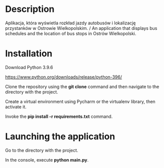 # Description

Aplikacja, która wyświetla rozkład jazdy autobusów i lokalizację przystanków w Ostrowie Wielkopolskim. / An application that displays bus schedules and the location of bus stops in Ostrów Wielkopolski.

# Installation

Download Python 3.9.6

https://www.python.org/downloads/release/python-396/

Clone the repository using the **git clone** command and then navigate to the directory with the project.

Create a virtual environment using Pycharm or the virtualenv library, then activate it.

Invoke the **pip install -r requirements.txt** command.

# Launching the application

Go to the directory with the project.

In the console, execute **python main.py**.


